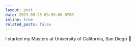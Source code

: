```yaml
---
layout: post
date: 2023-09-25 09:59:00-0700
inline: true
related_posts: false
---
```


I started my Masters at University of California, San Diego 🔱
